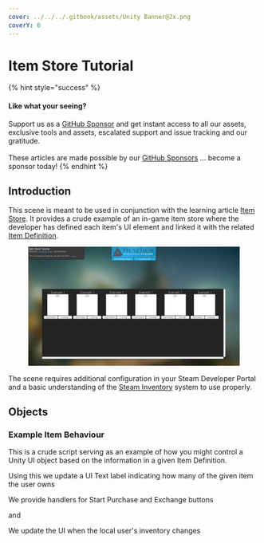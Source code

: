 ```yaml
---
cover: ../../../.gitbook/assets/Unity Banner@2x.png
coverY: 0
---
```


# Item Store Tutorial

{% hint style="success" %}
#### Like what your seeing?

Support us as a [GitHub Sponsor](../../../become-a-sponsor/) and get instant access to all our assets, exclusive tools and assets, escalated support and issue tracking and our gratitude.\
\
These articles are made possible by our [GitHub Sponsors](../../../become-a-sponsor/) ... become a sponsor today!
{% endhint %}

## Introduction

This scene is meant to be used in conjunction with the learning article [Item Store](broken-reference). It provides a crude example of an in-game item store where the developer has defined each item's UI element and linked it with the related [Item Definition](../scriptable-objects/item-definition.md).

<figure><img src="../../../.gitbook/assets/image (13) (1) (1) (1) (1) (1) (1) (1) (1) (1).png" alt=""><figcaption></figcaption></figure>

The scene requires additional configuration in your Steam Developer Portal and a basic understanding of the [Steam Inventory](../../../company/steam/steamworks/inventory/) system to use properly.

## Objects

### Example Item Behaviour

This is a crude script serving as an example of how you might control a Unity UI object based on the information in a given Item Definition.

Using this we update a UI Text label indicating how many of the given item the user owns

We provide handlers for Start Purchase and Exchange buttons

and

We update the UI when the local user's inventory changes

